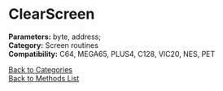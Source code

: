 # ClearScreen

**Parameters:** byte, address;  
**Category:** Screen routines  
**Compatibility:** C64, MEGA65, PLUS4, C128, VIC20, NES, PET  


[Back to Categories](../categories/screen_routines.md)  
[Back to Methods List](../../SUMMARY.md)

